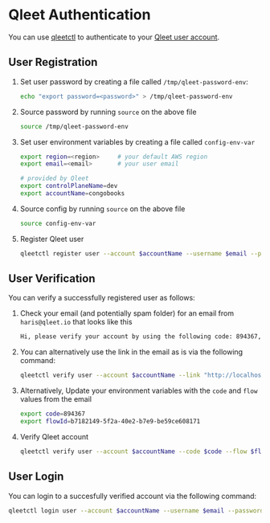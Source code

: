 # Qleet Authentication

You can use [qleetctl](/guides/install-qleetctl) to authenticate to your [Qleet user account](/guides/qleet-user).



## User Registration

1. Set user password by creating a file called `/tmp/qleet-password-env`:

    ```bash
    echo "export password=<password>" > /tmp/qleet-password-env
    ```

1. Source password by running `source` on the above file

    ```bash
    source /tmp/qleet-password-env
    ```

1. Set user environment variables by creating a file called `config-env-var`

    ```bash
    export region=<region>     # your default AWS region
    export email=<email>       # your user email

    # provided by Qleet
    export controlPlaneName=dev
    export accountName=congobooks
    ```

1. Source config by running `source` on the above file

    ```bash
    source config-env-var
    ```

1. Register Qleet user

    ```bash
    qleetctl register user --account $accountName --username $email --password $password
    ```

## User Verification
You can verify a successfully registered user as follows:

1. Check your email (and potentially spam folder) for an email from `haris@qleet.io` that looks like this

    ```bash
    Hi, please verify your account by using the following code: 894367, URL: http://localhost:31500/kratos/self-service/verification?code=894367&flow=b7182149-5f2a-40e2-b7e9-be59ce608171
    ```

1. You can alternatively use the link in the email as is via the following command:

    ```bash
    qleetctl verify user --account $accountName --link "http://localhost:31500/kratos/self-service/verification?code=894367&flow=b7182149-5f2a-40e2-b7e9-be59ce608171"
    ```

1. Alternatively, Update your environment variables with the `code` and `flow` values from the email

    ```bash
    export code=894367
    export flowId=b7182149-5f2a-40e2-b7e9-be59ce608171
    ```

1. Verify Qleet account

    ```bash
    qleetctl verify user --account $accountName --code $code --flow $flowId
    ```

## User Login
You can login to a succesfully verified account via the following command:

```bash
qleetctl login user --account $accountName --username $email --password $password
```